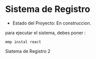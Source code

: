 <h1>Sistema de Registro</h1>

- Estado del Proyecto: En construccion.

para ejecutar el sistema, debes poner :

``` mmp instal react ```

Siatema de Registro 2 

